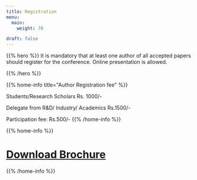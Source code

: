```yaml
---
title: Registration
menu:
  main:
    weight: 70

draft: false    
---
```


{{% hero %}}
It is mandatory that at least one author of all accepted papers should register for the conference.
Online presentation is allowed.

{{% /hero %}}

{{% home-info title="Author Registration fee" %}}

<p>Students/Research Scholars Rs. 1000/-
<p>Delegate from R&D/ Industry/ Academics Rs.1500/-
<p>Participation fee: Rs.500/-
{{% /home-info %}}

{{% home-info %}}
#  [Download Brochure<i class="fa fa-download" aria-hidden="true" href="/NCREIS.pdf"></i>](/NCREIS.pdf) 
{{% /home-info %}}
